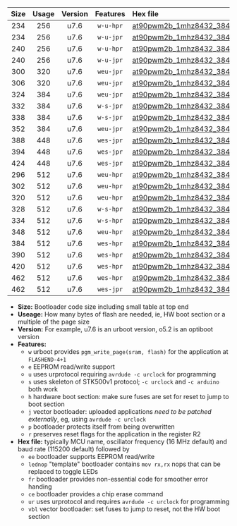 |Size|Usage|Version|Features|Hex file|
|:-:|:-:|:-:|:-:|:--|
|234|256|u7.6|`w-u-hpr`|[at90pwm2b_1mhz8432_38400bps_ur.hex](https://raw.githubusercontent.com/stefanrueger/urboot/main/at90pwm2b_1mhz8432_38400bps_ur.hex)|
|234|256|u7.6|`w-u-jpr`|[at90pwm2b_1mhz8432_38400bps_ur_vbl.hex](https://raw.githubusercontent.com/stefanrueger/urboot/main/at90pwm2b_1mhz8432_38400bps_ur_vbl.hex)|
|240|256|u7.6|`w-u-hpr`|[at90pwm2b_1mhz8432_38400bps_lednop_ur.hex](https://raw.githubusercontent.com/stefanrueger/urboot/main/at90pwm2b_1mhz8432_38400bps_lednop_ur.hex)|
|240|256|u7.6|`w-u-jpr`|[at90pwm2b_1mhz8432_38400bps_lednop_ur_vbl.hex](https://raw.githubusercontent.com/stefanrueger/urboot/main/at90pwm2b_1mhz8432_38400bps_lednop_ur_vbl.hex)|
|300|320|u7.6|`weu-jpr`|[at90pwm2b_1mhz8432_38400bps_ee_ur_vbl.hex](https://raw.githubusercontent.com/stefanrueger/urboot/main/at90pwm2b_1mhz8432_38400bps_ee_ur_vbl.hex)|
|306|320|u7.6|`weu-jpr`|[at90pwm2b_1mhz8432_38400bps_ee_lednop_ur_vbl.hex](https://raw.githubusercontent.com/stefanrueger/urboot/main/at90pwm2b_1mhz8432_38400bps_ee_lednop_ur_vbl.hex)|
|324|384|u7.6|`weu-jpr`|[at90pwm2b_1mhz8432_38400bps_ee_lednop_fr_ur_vbl.hex](https://raw.githubusercontent.com/stefanrueger/urboot/main/at90pwm2b_1mhz8432_38400bps_ee_lednop_fr_ur_vbl.hex)|
|332|384|u7.6|`w-s-jpr`|[at90pwm2b_1mhz8432_38400bps_vbl.hex](https://raw.githubusercontent.com/stefanrueger/urboot/main/at90pwm2b_1mhz8432_38400bps_vbl.hex)|
|338|384|u7.6|`w-s-jpr`|[at90pwm2b_1mhz8432_38400bps_lednop_vbl.hex](https://raw.githubusercontent.com/stefanrueger/urboot/main/at90pwm2b_1mhz8432_38400bps_lednop_vbl.hex)|
|352|384|u7.6|`weu-jpr`|[at90pwm2b_1mhz8432_38400bps_ee_lednop_fr_ce_ur_vbl.hex](https://raw.githubusercontent.com/stefanrueger/urboot/main/at90pwm2b_1mhz8432_38400bps_ee_lednop_fr_ce_ur_vbl.hex)|
|388|448|u7.6|`wes-jpr`|[at90pwm2b_1mhz8432_38400bps_ee_vbl.hex](https://raw.githubusercontent.com/stefanrueger/urboot/main/at90pwm2b_1mhz8432_38400bps_ee_vbl.hex)|
|394|448|u7.6|`wes-jpr`|[at90pwm2b_1mhz8432_38400bps_ee_lednop_vbl.hex](https://raw.githubusercontent.com/stefanrueger/urboot/main/at90pwm2b_1mhz8432_38400bps_ee_lednop_vbl.hex)|
|424|448|u7.6|`wes-jpr`|[at90pwm2b_1mhz8432_38400bps_ee_lednop_fr_vbl.hex](https://raw.githubusercontent.com/stefanrueger/urboot/main/at90pwm2b_1mhz8432_38400bps_ee_lednop_fr_vbl.hex)|
|296|512|u7.6|`weu-hpr`|[at90pwm2b_1mhz8432_38400bps_ee_ur.hex](https://raw.githubusercontent.com/stefanrueger/urboot/main/at90pwm2b_1mhz8432_38400bps_ee_ur.hex)|
|302|512|u7.6|`weu-hpr`|[at90pwm2b_1mhz8432_38400bps_ee_lednop_ur.hex](https://raw.githubusercontent.com/stefanrueger/urboot/main/at90pwm2b_1mhz8432_38400bps_ee_lednop_ur.hex)|
|320|512|u7.6|`weu-hpr`|[at90pwm2b_1mhz8432_38400bps_ee_lednop_fr_ur.hex](https://raw.githubusercontent.com/stefanrueger/urboot/main/at90pwm2b_1mhz8432_38400bps_ee_lednop_fr_ur.hex)|
|328|512|u7.6|`w-s-hpr`|[at90pwm2b_1mhz8432_38400bps.hex](https://raw.githubusercontent.com/stefanrueger/urboot/main/at90pwm2b_1mhz8432_38400bps.hex)|
|334|512|u7.6|`w-s-hpr`|[at90pwm2b_1mhz8432_38400bps_lednop.hex](https://raw.githubusercontent.com/stefanrueger/urboot/main/at90pwm2b_1mhz8432_38400bps_lednop.hex)|
|348|512|u7.6|`weu-hpr`|[at90pwm2b_1mhz8432_38400bps_ee_lednop_fr_ce_ur.hex](https://raw.githubusercontent.com/stefanrueger/urboot/main/at90pwm2b_1mhz8432_38400bps_ee_lednop_fr_ce_ur.hex)|
|384|512|u7.6|`wes-hpr`|[at90pwm2b_1mhz8432_38400bps_ee.hex](https://raw.githubusercontent.com/stefanrueger/urboot/main/at90pwm2b_1mhz8432_38400bps_ee.hex)|
|390|512|u7.6|`wes-hpr`|[at90pwm2b_1mhz8432_38400bps_ee_lednop.hex](https://raw.githubusercontent.com/stefanrueger/urboot/main/at90pwm2b_1mhz8432_38400bps_ee_lednop.hex)|
|420|512|u7.6|`wes-hpr`|[at90pwm2b_1mhz8432_38400bps_ee_lednop_fr.hex](https://raw.githubusercontent.com/stefanrueger/urboot/main/at90pwm2b_1mhz8432_38400bps_ee_lednop_fr.hex)|
|462|512|u7.6|`wes-hpr`|[at90pwm2b_1mhz8432_38400bps_ee_lednop_fr_ce.hex](https://raw.githubusercontent.com/stefanrueger/urboot/main/at90pwm2b_1mhz8432_38400bps_ee_lednop_fr_ce.hex)|
|462|512|u7.6|`wes-jpr`|[at90pwm2b_1mhz8432_38400bps_ee_lednop_fr_ce_vbl.hex](https://raw.githubusercontent.com/stefanrueger/urboot/main/at90pwm2b_1mhz8432_38400bps_ee_lednop_fr_ce_vbl.hex)|

- **Size:** Bootloader code size including small table at top end
- **Useage:** How many bytes of flash are needed, ie, HW boot section or a multiple of the page size
- **Version:** For example, u7.6 is an urboot version, o5.2 is an optiboot version
- **Features:**
  + `w` urboot provides `pgm_write_page(sram, flash)` for the application at `FLASHEND-4+1`
  + `e` EEPROM read/write support
  + `u` uses urprotocol requiring `avrdude -c urclock` for programming
  + `s` uses skeleton of STK500v1 protocol; `-c urclock` and `-c arduino` both work
  + `h` hardware boot section: make sure fuses are set for reset to jump to boot section
  + `j` vector bootloader: uploaded applications *need to be patched externally*, eg, using `avrdude -c urclock`
  + `p` bootloader protects itself from being overwritten
  + `r` preserves reset flags for the application in the register R2
- **Hex file:** typically MCU name, oscillator frequency (16 MHz default) and baud rate (115200 default) followed by
  + `ee` bootloader supports EEPROM read/write
  + `lednop` "template" bootloader contains `mov rx,rx` nops that can be replaced to toggle LEDs
  + `fr` bootloader provides non-essential code for smoother error handing
  + `ce` bootloader provides a chip erase command
  + `ur` uses urprotocol and requires `avrdude -c urclock` for programming
  + `vbl` vector bootloader: set fuses to jump to reset, not the HW boot section
